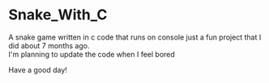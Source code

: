 # Snake_With_C
A snake game written in c code that runs on console 
just a fun project that I did about 7 months ago.  
I'm planning to update the code when I feel bored 

Have a good day! 
